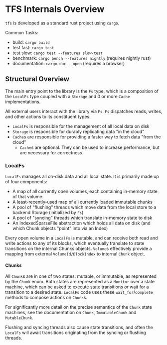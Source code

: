 # TFS Internals Overview

`tfs` is developed as a standard rust project using `cargo`.

Common Tasks:
  - build: `cargo build`
  - test fast: `cargo test`
  - test slow: `cargo test --features slow-test`
  - benchmark: `cargo bench --features nightly` (requires nightly rust)
  - documentation: `cargo doc --open` (requires a browser)

## Structural Overview

The main entry point to the library is the `Fs` type, which is a
composition of the `LocalFs` type coupled with a `Storage` and 0 or
more `Cache` implementations.

All external users interact with the library via `Fs`. `Fs` dispatches
reads, writes, and other actions to its constituent types:
  - `LocalFs` is responsible for the management of all local data on disk
  - `Storage` is responsible for durably replicating data "in the cloud"
  - `Cache`s are responsible for providing a faster way to fetch data "from the cloud"
    - `Cache`s are optional. They can be used to increase performance, but are
      necessary for correctness.

### LocalFs

`LocalFs` manages all on-disk data and all local state. It is primarily
made up of four components:
  - A map of all currently open volumes, each containing in-memory state of
    that volume.
  - A least-recently-used map of all currently loaded immutable chunks
  - A pool of "flushing" threads which move data from the local store to a
    backend Storage (initialized by `Fs`)
  - A pool of "syncing" threads which translate in-memory state to disk
  - An IndexedSparseFile abstraction which holds all data on disk (and which
    Chunk objects "point" into via an Index)

Every open volume in a `LocalFs` is mutable, and can receive both read and
write actions to any of its blocks, which eventually translate to state
transitions on the internal Chunks objects. `Volume`s effectively provide a
mapping from external `VolumeId/BlockIndex` to internal `Chunk` object.

#### Chunks

All `Chunk`s are in one of two states: mutable, or immutable, as represented
by the `Chunk` enum. Both states are represented as a `Monitor` over a state
machine, which can be asked to execute state transitions *or* wait for a
transition to a desired state. `LocalFs` code uses these `wait_for`/`complete`
methods to compose actions on `Chunk`s.

For significantly more detail on the precise semantics of the `Chunk` state
machines, see the documentation on `Chunk`, `ImmutableChunk` and
`MutableChunk`.

Flushing and syncing threads also cause state transitions, and often the
`LocalFs` will await transitions originating from the syncing or flushing
threads.


